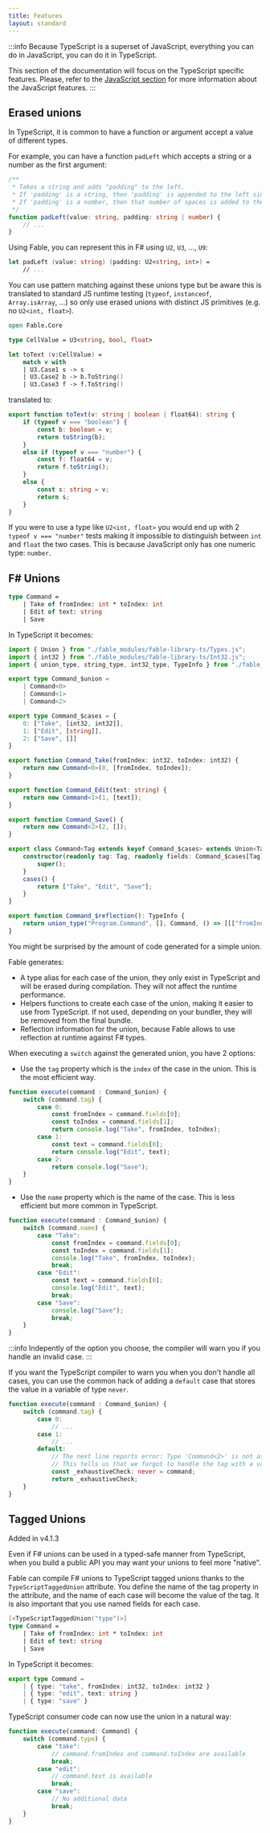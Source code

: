 ```yaml
---
title: Features
layout: standard
---
```


:::info
Because TypeScript is a superset of JavaScript, everything you can do in JavaScript, you can do it in TypeScript. 

This section of the documentation will focus on the TypeScript specific features. Please, refer to the [JavaScript section](/docs/javascript/js-from-fable.html) for more information about the JavaScript features.
:::
 

## Erased unions

In TypeScript, it is common to have a function or argument accept a value of different types.

For example, you can have a function `padLeft` which accepts a string or a number as the first argument:

```ts
/**
 * Takes a string and adds "padding" to the left.
 * If 'padding' is a string, then 'padding' is appended to the left side.
 * If 'padding' is a number, then that number of spaces is added to the left side.
 */
function padLeft(value: string, padding: string | number) {
    // ...
}
```

Using Fable, you can represent this in F# using `U2`, `U3`, ..., `U9`:

```fs
let padLeft (value: string) (padding: U2<string, int>) =
    // ...
```

You can use pattern matching against these unions type but be aware this is translated to standard JS runtime testing (`typeof`, `instanceof`, `Array.isArray`, ...) so only use erased unions with distinct JS primitives (e.g. no `U2<int, float>`).

```fs
open Fable.Core

type CellValue = U3<string, bool, float>

let toText (v:CellValue) =
    match v with
    | U3.Case1 s -> s
    | U3.Case2 b -> b.ToString()
    | U3.Case3 f -> f.ToString()
```

translated to:

```ts
export function toText(v: string | boolean | float64): string {
    if (typeof v === "boolean") {
        const b: boolean = v;
        return toString(b);
    }
    else if (typeof v === "number") {
        const f: float64 = v;
        return f.toString();
    }
    else {
        const s: string = v;
        return s;
    }
}
```

If you were to use a type like `U2<int, float>` you would end up with 2 `typeof v === "number"` tests making it impossible to distinguish between `int` and `float` the two cases. This is because JavaScript only has one numeric type: `number`.


## F# Unions

```fs
type Command =
    | Take of fromIndex: int * toIndex: int
    | Edit of text: string
    | Save
```

In TypeScript it becomes:

```ts
import { Union } from "./fable_modules/fable-library-ts/Types.js";
import { int32 } from "./fable_modules/fable-library-ts/Int32.js";
import { union_type, string_type, int32_type, TypeInfo } from "./fable_modules/fable-library-ts/Reflection.js";

export type Command_$union = 
    | Command<0>
    | Command<1>
    | Command<2>

export type Command_$cases = {
    0: ["Take", [int32, int32]],
    1: ["Edit", [string]],
    2: ["Save", []]
}

export function Command_Take(fromIndex: int32, toIndex: int32) {
    return new Command<0>(0, [fromIndex, toIndex]);
}

export function Command_Edit(text: string) {
    return new Command<1>(1, [text]);
}

export function Command_Save() {
    return new Command<2>(2, []);
}

export class Command<Tag extends keyof Command_$cases> extends Union<Tag, Command_$cases[Tag][0]> {
    constructor(readonly tag: Tag, readonly fields: Command_$cases[Tag][1]) {
        super();
    }
    cases() {
        return ["Take", "Edit", "Save"];
    }
}

export function Command_$reflection(): TypeInfo {
    return union_type("Program.Command", [], Command, () => [[["fromIndex", int32_type], ["toIndex", int32_type]], [["text", string_type]], []]);
}
```

You might be surprised by the amount of code generated for a simple union.

Fable generates:

- A type alias for each case of the union, they only exist in TypeScript and will be erased during compilation. They will not affect the runtime performance.
- Helpers functions to create each case of the union, making it easier to use from TypeScript. If not used, depending on your bundler, they will be removed from the final bundle.
- Reflection information for the union, because Fable allows to use reflection at runtime against F# types.

When executing a `switch` against the generated union, you have 2 options:

- Use the `tag` property which is the `index` of the case in the union. This is the most efficient way.

```ts
function execute(command : Command_$union) {
    switch (command.tag) {
        case 0:
            const fromIndex = command.fields[0];
            const toIndex = command.fields[1];
            return console.log("Take", fromIndex, toIndex);
        case 1:
            const text = command.fields[0];
            return console.log("Edit", text);
        case 2:
            return console.log("Save");
    }
}
```

- Use the `name` property which is the name of the case. This is less efficient but more common in TypeScript.

```ts
function execute(command : Command_$union) {
    switch (command.name) {
        case "Take":
            const fromIndex = command.fields[0];
            const toIndex = command.fields[1];
            console.log("Take", fromIndex, toIndex);
            break;
        case "Edit":
            const text = command.fields[0];
            console.log("Edit", text);
            break;
        case "Save":
            console.log("Save");
            break;
    }
}
```

:::info
Indepently of the option you choose, the compiler will warn you if you handle an invalid case.
:::

If you want the TypeScript compiler to warn you when you don't handle all cases, you can use the common hack of adding a `default` case that stores the value in a variable of type `never`.

```ts
function execute(command : Command_$union) {
    switch (command.tag) {
        case 0:
            // ...
        case 1:
            // ...
        default:
            // The next line reports error: Type 'Command<2>' is not assignable to type 'never'.
            // This tells us that we forgot to handle the tag with a value of `2`
            const _exhaustiveCheck: never = command;
            return _exhaustiveCheck;
    }
}
```

## Tagged Unions

<p class="tag is-info is-medium">
    Added in v4.1.3
</p>


Even if F# unions can be used in a typed-safe manner from TypeScript, when you build a public API you may want your unions to feel more "native".

Fable can compile F# unions to TypeScript tagged unions thanks to the `TypeScriptTaggedUnion` attribute. You define the name of the tag property in the attribute, and the name of each case will become the value of the tag. It is also important that you use named fields for each case.

```fs
[<TypeScriptTaggedUnion("type")>]
type Command =
    | Take of fromIndex: int * toIndex: int
    | Edit of text: string
    | Save
````

In TypeScript it becomes:

```ts
export type Command = 
    | { type: "take", fromIndex: int32, toIndex: int32 }
    | { type: "edit", text: string }
    | { type: "save" }
```

TypeScript consumer code can now use the union in a natural way:

```ts
function execute(command: Command) {
    switch (command.type) {
        case "take":
            // command.fromIndex and command.toIndex are available
            break;
        case "edit":
            // command.text is available
            break;
        case "save":
            // No additional data
            break;
    }
}
```
